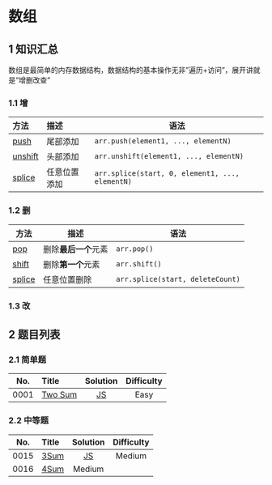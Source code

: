 # 数组

## 1 知识汇总

数组是最简单的内存数据结构，数据结构的基本操作无非”遍历+访问”，展开讲就是“增删改查”

### 1.1 增

| 方法                                                                                                      | 描述         | 语法                                            |
| :-------------------------------------------------------------------------------------------------------- | :----------- | ----------------------------------------------- |
| [push](https://developer.mozilla.org/zh-CN/docs/Web/JavaScript/Reference/Global_Objects/Array/push)       | 尾部添加     | `arr.push(element1, ..., elementN)`             |
| [unshift](https://developer.mozilla.org/zh-CN/docs/Web/JavaScript/Reference/Global_Objects/Array/unshift) | 头部添加     | `arr.unshift(element1, ..., elementN)`          |
| [splice](https://developer.mozilla.org/zh-CN/docs/Web/JavaScript/Reference/Global_Objects/Array/splice)   | 任意位置添加 | `arr.splice(start, 0, element1, ..., elementN)` |

### 1.2 删

| 方法                                                                                                    | 描述                 | 语法                             |
| ------------------------------------------------------------------------------------------------------- | -------------------- | -------------------------------- |
| [pop](https://developer.mozilla.org/zh-CN/docs/Web/JavaScript/Reference/Global_Objects/Array/pop)       | 删除**最后一个**元素 | `arr.pop()`                      |
| [shift](https://developer.mozilla.org/zh-CN/docs/Web/JavaScript/Reference/Global_Objects/Array/shift)   | 删除**第一个**元素   | `arr.shift()`                    |
| [splice](https://developer.mozilla.org/zh-CN/docs/Web/JavaScript/Reference/Global_Objects/Array/splice) | 任意位置删除         | `arr.splice(start, deleteCount)` |

### 1.3 改

## 2 题目列表

### 2.1 简单题

|  No.  | Title                                                |                        Solution                         | Difficulty |
| :---: | :--------------------------------------------------- | :-----------------------------------------------------: | :--------: |
| 0001  | [Two Sum](https://leetcode-cn.com/problems/two-sum/) | [JS](../03-LeetCode%20题解/0001~0099/0001.Two%20Sum.md) |    Easy    |

### 2.2 中等题

|  No.  | Title                                                          |                      Solution                      | Difficulty |
| :---: | :------------------------------------------------------------- | :------------------------------------------------: | :--------: |
| 0015  | [3Sum](https://leetcode-cn.com/problems/3sum/)                 | [JS](../03-LeetCode%20题解/0001~0099/0015.3Sum.md) |   Medium   |
| 0016  | [4Sum](../03-LeetCode%20题解/0001~0099/0016.3Sum%20Closest.md) |                       Medium                       |

